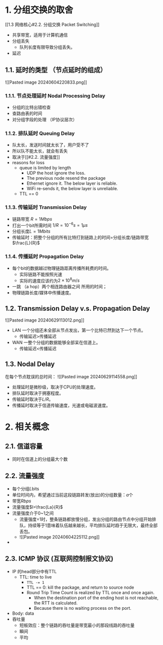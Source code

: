 # 1. 分组交换的取舍
[[1.3 网络核心#2.2. 分组交换 Packet Switching]]
- 共享带宽，适用于计算机通信
- 分组丢失
	- 队列长度有限导致分组丢失。
- 延迟
## 1.1. 延时的类型 （节点延时的组成）
![[Pasted image 20240604220833.png]]
### 1.1.1. 节点处理延时 Nodal Processing Delay
- 分组的比特出错检查
- 查路由表的时间
- 对分组字段的处理 （IP协议层次）
### 1.1.2. 排队延时 Queuing Delay
- 队太长，发送时间就太长了，用户受不了
- 所以队不能太长，就会有丢失
- 取决于[[#2.2. 流量强度]]
- reasons for loss
	- queue is limited by length
		- UDP the host ignore the loss.
		- The previous node resend the package
		- Ethernet ignore it. The below layer is reliable.
		- WiFi re-sends it, the below layer is unreliable.
	- TTL == 0
### 1.1.3. 传输延时 Transmission Delay
- 链路带宽 $R=1Mbps$
- 打出一个bit所需时间 $1/R=10^{-6}s=1\mu s$
- 分组长度$L=1Mbits$
- 传输延时：把整个分组的所有比特打到链路上的时间=分组长度/链路带宽$\frac{L}{R}$
### 1.1.4. 传播延时 Propagation Delay
- 每个bit的数据越过物理链路距离传播所耗费的时间。
	- 实际链路不能按照光速
	- 实际的速度应该约为$2\times 10^8m/s$
- 一跳 （a hop）两个相连路由器之间 所用的时间；
- 物理链路长度/媒体中传播速度。
## 1.2. Transmission Delay v.s. Propagation Delay
![[Pasted image 20240629113012.png]]
- LAN 一个分组还未全部从节点发出，第一个比特已然到达下一个节点。
	- 传输延迟$>$传播延迟
- WAN 一整个分组的数据能够全部呆在信道上。
	- 传输延迟$<$传播延迟
## 1.3. Nodal Delay
在每个节点耽误的总时间：
![[Pasted image 20240629114558.png]]
- 处理延时是微秒级，取决于CPU的处理速度。
- 排队延时取决于拥塞程度。
- 传输延时取决于$L/R$。
- 传播延时取决于信道传输速度，光速或电磁波速度。
# 2. 相关概念
## 2.1. 信道容量
- 同时在信道上的分组最大个数
## 2.2. 流量强度
- 每个分组$L$bits
- 单位时间内，希望通过当前这段链路转发(放出)的分组数量：$a$个
- 带宽$R bps$
- 流量强度$I=\frac{La}{R}$
- 流量强度介于0~1之间
	- 流量强度=1时，整条链路都放慢分组，发出分组的路由节点中分组开始排队，持续等于1意味着队伍越来越长，平均排队延时趋于无限大，最终全部丢包。
	- ![[Pasted image 20240604225112.png]]
- 
## 2.3. ICMP 协议 (互联网控制报文协议)
- IP 的head部分中有TTL
	- TTL: time to live
		- `TTL -= 1`
		- TTL == 0: kill the package, and return to source node
		- Round Trip Time Count is realized by TTL once and once again.
			- When the destination port of the ending host is not reachable, the RTT is calculated.
			- Because there is no waiting process on the port.
- Body: data
- 吞吐量
	- 短板效应：整个链路的吞吐量是带宽最小的那段线路的吞吐量
	- 瞬间
	- 平均